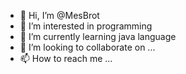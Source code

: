 - 👋 Hi, I’m @MesBrot
- 👀 I’m interested in programming
- 🌱 I’m currently learning java language
- 💞️ I’m looking to collaborate on ...
- 📫 How to reach me ...

<!---
MesBrot/MesBrot is a ✨ special ✨ repository because its `README.md` (this file) appears on your GitHub profile.
You can click the Preview link to take a look at your changes.
--->
